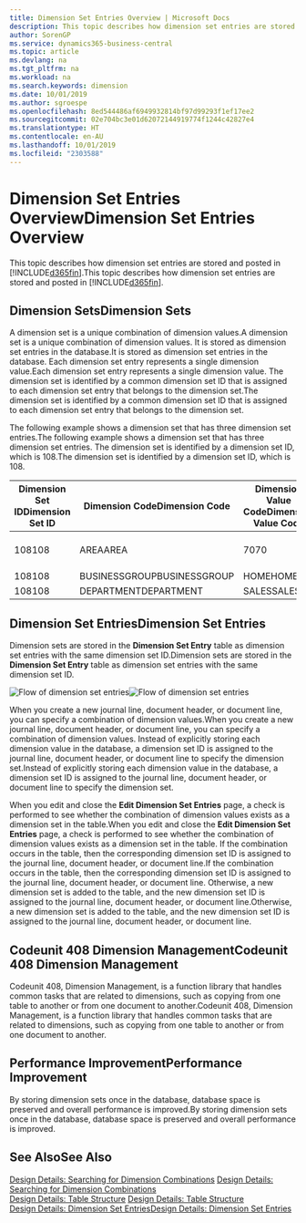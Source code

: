 ```yaml
---
title: Dimension Set Entries Overview | Microsoft Docs
description: This topic describes how dimension set entries are stored and posted in Dynamcis 365.
author: SorenGP
ms.service: dynamics365-business-central
ms.topic: article
ms.devlang: na
ms.tgt_pltfrm: na
ms.workload: na
ms.search.keywords: dimension
ms.date: 10/01/2019
ms.author: sgroespe
ms.openlocfilehash: 8ed544486af6949932814bf97d99293f1ef17ee2
ms.sourcegitcommit: 02e704bc3e01d62072144919774f1244c42827e4
ms.translationtype: HT
ms.contentlocale: en-AU
ms.lasthandoff: 10/01/2019
ms.locfileid: "2303588"
---
```

# <a name="dimension-set-entries-overview"></a><span data-ttu-id="7997b-103">Dimension Set Entries Overview</span><span class="sxs-lookup"><span data-stu-id="7997b-103">Dimension Set Entries Overview</span></span>
<span data-ttu-id="7997b-104">This topic describes how dimension set entries are stored and posted in [!INCLUDE[d365fin](includes/d365fin_md.md)].</span><span class="sxs-lookup"><span data-stu-id="7997b-104">This topic describes how dimension set entries are stored and posted in [!INCLUDE[d365fin](includes/d365fin_md.md)].</span></span>  

## <a name="dimension-sets"></a><span data-ttu-id="7997b-105">Dimension Sets</span><span class="sxs-lookup"><span data-stu-id="7997b-105">Dimension Sets</span></span>  
<span data-ttu-id="7997b-106">A dimension set is a unique combination of dimension values.</span><span class="sxs-lookup"><span data-stu-id="7997b-106">A dimension set is a unique combination of dimension values.</span></span> <span data-ttu-id="7997b-107">It is stored as dimension set entries in the database.</span><span class="sxs-lookup"><span data-stu-id="7997b-107">It is stored as dimension set entries in the database.</span></span> <span data-ttu-id="7997b-108">Each dimension set entry represents a single dimension value.</span><span class="sxs-lookup"><span data-stu-id="7997b-108">Each dimension set entry represents a single dimension value.</span></span> <span data-ttu-id="7997b-109">The dimension set is identified by a common dimension set ID that is assigned to each dimension set entry that belongs to the dimension set.</span><span class="sxs-lookup"><span data-stu-id="7997b-109">The dimension set is identified by a common dimension set ID that is assigned to each dimension set entry that belongs to the dimension set.</span></span>  

<span data-ttu-id="7997b-110">The following example shows a dimension set that has three dimension set entries.</span><span class="sxs-lookup"><span data-stu-id="7997b-110">The following example shows a dimension set that has three dimension set entries.</span></span> <span data-ttu-id="7997b-111">The dimension set is identified by a dimension set ID, which is 108.</span><span class="sxs-lookup"><span data-stu-id="7997b-111">The dimension set is identified by a dimension set ID, which is 108.</span></span>  

|<span data-ttu-id="7997b-112">Dimension Set ID</span><span class="sxs-lookup"><span data-stu-id="7997b-112">Dimension Set ID</span></span>|<span data-ttu-id="7997b-113">Dimension Code</span><span class="sxs-lookup"><span data-stu-id="7997b-113">Dimension Code</span></span>|<span data-ttu-id="7997b-114">Dimension Value Code</span><span class="sxs-lookup"><span data-stu-id="7997b-114">Dimension Value Code</span></span>|<span data-ttu-id="7997b-115">Dimension Value Name</span><span class="sxs-lookup"><span data-stu-id="7997b-115">Dimension Value Name</span></span>|  
|----------------------|--------------------|--------------------------|--------------------------|  
|<span data-ttu-id="7997b-116">108</span><span class="sxs-lookup"><span data-stu-id="7997b-116">108</span></span>|<span data-ttu-id="7997b-117">AREA</span><span class="sxs-lookup"><span data-stu-id="7997b-117">AREA</span></span>|<span data-ttu-id="7997b-118">70</span><span class="sxs-lookup"><span data-stu-id="7997b-118">70</span></span>|<span data-ttu-id="7997b-119">America North</span><span class="sxs-lookup"><span data-stu-id="7997b-119">America North</span></span>|  
|<span data-ttu-id="7997b-120">108</span><span class="sxs-lookup"><span data-stu-id="7997b-120">108</span></span>|<span data-ttu-id="7997b-121">BUSINESSGROUP</span><span class="sxs-lookup"><span data-stu-id="7997b-121">BUSINESSGROUP</span></span>|<span data-ttu-id="7997b-122">HOME</span><span class="sxs-lookup"><span data-stu-id="7997b-122">HOME</span></span>|<span data-ttu-id="7997b-123">Home</span><span class="sxs-lookup"><span data-stu-id="7997b-123">Home</span></span>|  
|<span data-ttu-id="7997b-124">108</span><span class="sxs-lookup"><span data-stu-id="7997b-124">108</span></span>|<span data-ttu-id="7997b-125">DEPARTMENT</span><span class="sxs-lookup"><span data-stu-id="7997b-125">DEPARTMENT</span></span>|<span data-ttu-id="7997b-126">SALES</span><span class="sxs-lookup"><span data-stu-id="7997b-126">SALES</span></span>|<span data-ttu-id="7997b-127">Sales</span><span class="sxs-lookup"><span data-stu-id="7997b-127">Sales</span></span>|  

## <a name="dimension-set-entries"></a><span data-ttu-id="7997b-128">Dimension Set Entries</span><span class="sxs-lookup"><span data-stu-id="7997b-128">Dimension Set Entries</span></span>  
<span data-ttu-id="7997b-129">Dimension sets are stored in the **Dimension Set Entry** table as dimension set entries with the same dimension set ID.</span><span class="sxs-lookup"><span data-stu-id="7997b-129">Dimension sets are stored in the **Dimension Set Entry** table as dimension set entries with the same dimension set ID.</span></span>  

<span data-ttu-id="7997b-130">![Flow of dimension set entries](media/dimensionentrynav7.png "Flow of dimension set entries")</span><span class="sxs-lookup"><span data-stu-id="7997b-130">![Flow of dimension set entries](media/dimensionentrynav7.png "Flow of dimension set entries")</span></span>  

<span data-ttu-id="7997b-131">When you create a new journal line, document header, or document line, you can specify a combination of dimension values.</span><span class="sxs-lookup"><span data-stu-id="7997b-131">When you create a new journal line, document header, or document line, you can specify a combination of dimension values.</span></span> <span data-ttu-id="7997b-132">Instead of explicitly storing each dimension value in the database, a dimension set ID is assigned to the journal line, document header, or document line to specify the dimension set.</span><span class="sxs-lookup"><span data-stu-id="7997b-132">Instead of explicitly storing each dimension value in the database, a dimension set ID is assigned to the journal line, document header, or document line to specify the dimension set.</span></span>  

<span data-ttu-id="7997b-133">When you edit and close the **Edit Dimension Set Entries** page, a check is performed to see whether the combination of dimension values exists as a dimension set in the table.</span><span class="sxs-lookup"><span data-stu-id="7997b-133">When you edit and close the **Edit Dimension Set Entries** page, a check is performed to see whether the combination of dimension values exists as a dimension set in the table.</span></span> <span data-ttu-id="7997b-134">If the combination occurs in the table, then the corresponding dimension set ID is assigned to the journal line, document header, or document line.</span><span class="sxs-lookup"><span data-stu-id="7997b-134">If the combination occurs in the table, then the corresponding dimension set ID is assigned to the journal line, document header, or document line.</span></span> <span data-ttu-id="7997b-135">Otherwise, a new dimension set is added to the table, and the new dimension set ID is assigned to the journal line, document header, or document line.</span><span class="sxs-lookup"><span data-stu-id="7997b-135">Otherwise, a new dimension set is added to the table, and the new dimension set ID is assigned to the journal line, document header, or document line.</span></span>

## <a name="codeunit-408-dimension-management"></a><span data-ttu-id="7997b-136">Codeunit 408 Dimension Management</span><span class="sxs-lookup"><span data-stu-id="7997b-136">Codeunit 408 Dimension Management</span></span>
<span data-ttu-id="7997b-137">Codeunit 408, Dimension Management, is a function library that handles common tasks that are related to dimensions, such as copying from one table to another or from one document to another.</span><span class="sxs-lookup"><span data-stu-id="7997b-137">Codeunit 408, Dimension Management, is a function library that handles common tasks that are related to dimensions, such as copying from one table to another or from one document to another.</span></span>

## <a name="performance-improvement"></a><span data-ttu-id="7997b-138">Performance Improvement</span><span class="sxs-lookup"><span data-stu-id="7997b-138">Performance Improvement</span></span>  
<span data-ttu-id="7997b-139">By storing dimension sets once in the database, database space is preserved and overall performance is improved.</span><span class="sxs-lookup"><span data-stu-id="7997b-139">By storing dimension sets once in the database, database space is preserved and overall performance is improved.</span></span>  

## <a name="see-also"></a><span data-ttu-id="7997b-140">See Also</span><span class="sxs-lookup"><span data-stu-id="7997b-140">See Also</span></span>  
<span data-ttu-id="7997b-141">[Design Details: Searching for Dimension Combinations](design-details-searching-for-dimension-combinations.md) </span><span class="sxs-lookup"><span data-stu-id="7997b-141">[Design Details: Searching for Dimension Combinations](design-details-searching-for-dimension-combinations.md) </span></span>  
<span data-ttu-id="7997b-142">[Design Details: Table Structure](design-details-table-structure.md) </span><span class="sxs-lookup"><span data-stu-id="7997b-142">[Design Details: Table Structure](design-details-table-structure.md) </span></span>  
[<span data-ttu-id="7997b-143">Design Details: Dimension Set Entries</span><span class="sxs-lookup"><span data-stu-id="7997b-143">Design Details: Dimension Set Entries</span></span>](design-details-dimension-set-entries.md)   

